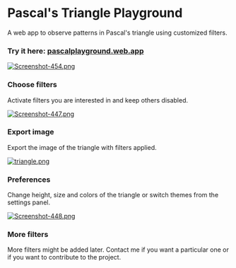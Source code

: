 # Pascal's Triangle Playground

A web app to observe patterns in Pascal's triangle using customized filters.

### Try it here: <a href="https://pascalplayground.web.app/" target="_blank">pascalplayground.web.app</a>

[![Screenshot-454.png](https://i.postimg.cc/ncyJHS0V/Screenshot-454.png)](https://postimg.cc/crBjhmpP)

### Choose filters
Activate filters you are interested in and keep others disabled.

[![Screenshot-447.png](https://i.postimg.cc/d1XswJWW/Screenshot-447.png)](https://postimg.cc/1nGhK116)

### Export image
Export the image of the triangle with filters applied.

[![triangle.png](https://i.postimg.cc/3wC7fjj8/triangle.png)](https://postimg.cc/Z9R1CdD2)

### Preferences
Change height, size and colors of the triangle or switch themes from the settings panel.

[![Screenshot-448.png](https://i.postimg.cc/MKY75G92/Screenshot-448.png)](https://postimg.cc/7ffJYqvm)

### More filters
More filters might be added later. Contact me if you want a particular one or if you want to contribute to the project.